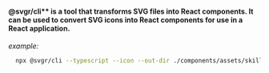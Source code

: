 #### @svgr/cli** is a tool that transforms SVG files into React components. It can be used to convert SVG icons into React components for use in a React application.

*example:*

```bash
  npx @svgr/cli --typescript --icon --out-dir ./components/assets/skills ./components/assets/skills/*.svg
```
